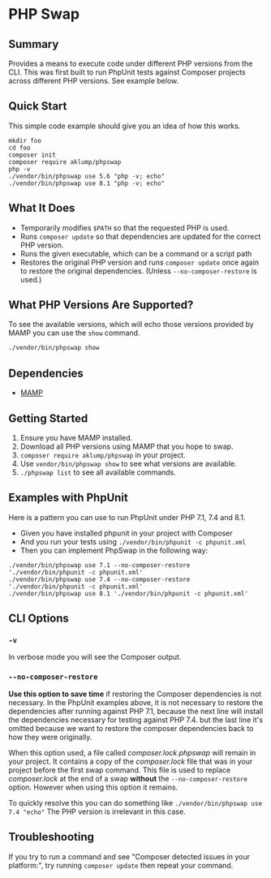 <!--
id: readme
tags: ''
-->

# PHP Swap

## Summary

Provides a means to execute code under different PHP versions from the CLI. This was first built to run PhpUnit tests against Composer projects across different PHP versions. See example below.

## Quick Start

This simple code example should give you an idea of how this works.

```shell
mkdir foo
cd foo
composer init
composer require aklump/phpswap
php -v
./vendor/bin/phpswap use 5.6 "php -v; echo"
./vendor/bin/phpswap use 8.1 "php -v; echo"
```

## What It Does

* Temporarily modifies `$PATH` so that the requested PHP is used.
* Runs `composer update` so that dependencies are updated for the correct PHP version.
* Runs the given executable, which can be a command or a script path
* Restores the original PHP version and runs `composer update` once again to restore the original dependencies. (Unless `--no-composer-restore` is used.)

## What PHP Versions Are Supported?

To see the available versions, which will echo those versions provided by MAMP you can use the `show` command.

```bash
./vendor/bin/phpswap show
```

## Dependencies

* [MAMP](https://www.mamp.info/en/mamp)

## Getting Started

1. Ensure you have MAMP installed.
2. Download all PHP versions using MAMP that you hope to swap.
3. `composer require aklump/phpswap` in your project.
4. Use `vendor/bin/phpswap show` to see what versions are available.
5. `./phpswap list` to see all available commands.

## Examples with PhpUnit

Here is a pattern you can use to run PhpUnit under PHP 7.1, 7.4 and 8.1.

* Given you have installed phpunit in your project with Composer
* And you run your tests using `./vendor/bin/phpunit -c phpunit.xml`
* Then you can implement PhpSwap in the following way:

```shell
./vendor/bin/phpswap use 7.1 --no-composer-restore './vendor/bin/phpunit -c phpunit.xml'
./vendor/bin/phpswap use 7.4 --no-composer-restore './vendor/bin/phpunit -c phpunit.xml'
./vendor/bin/phpswap use 8.1 './vendor/bin/phpunit -c phpunit.xml'
```

## CLI Options

### `-v`

In verbose mode you will see the Composer output.

### `--no-composer-restore`

**Use this option to save time** if restoring the Composer dependencies is not necessary. In the PhpUnit examples above, it is not necessary to restore the dependencies after running against PHP 7.1, because the next line will install the dependencies necessary for testing against PHP 7.4. but the last line it's omitted because we want to restore the composer dependencies back to how they were originally.

When this option used, a file called _composer.lock.phpswap_ will remain in your project. It contains a copy of the _composer.lock_ file that was in your project before the first swap command. This file is used to replace _composer.lock_ at the end of a swap **without** the `--no-composer-restore` option. However when using this option it remains.

To quickly resolve this you can do something like `./vendor/bin/phpswap use 7.4 "echo"`  The PHP version is irrelevant in this case.

## Troubleshooting

If you try to run a command and see "Composer detected issues in your platform:", try running `composer update` then repeat your command.
